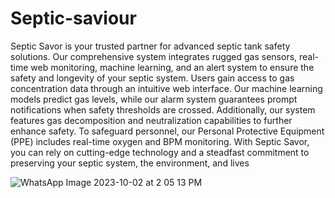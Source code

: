 # Septic-saviour

Septic Savor is your trusted partner for advanced septic tank safety solutions.
Our comprehensive system integrates rugged gas sensors, real-time web
monitoring, machine learning, and an alert system to ensure the safety and
longevity of your septic system. Users gain access to gas concentration data
through an intuitive web interface. Our machine learning models predict gas
levels, while our alarm system guarantees prompt notifications when safety
thresholds are crossed. Additionally, our system features gas decomposition
and neutralization capabilities to further enhance safety. To safeguard
personnel, our Personal Protective Equipment (PPE) includes real-time oxygen
and BPM monitoring. With Septic Savor, you can rely on cutting-edge
technology and a steadfast commitment to preserving your septic system, the
environment, and lives


![WhatsApp Image 2023-10-02 at 2 05 13 PM](https://github.com/Suraj7897/Septic-saviour/assets/107802002/092cadc2-dc8b-45ea-992e-da55dc2302e7)
